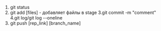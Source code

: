 1. git status
2. git add [files] - добавляет файлы в stage
3.git commit -m "comment"
4.git log/git log --oneline
5. git push [rep_link] [branch_name]
